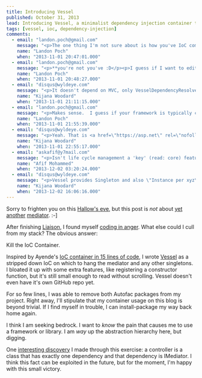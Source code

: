 ```yaml
---
title: Introducing Vessel
published: October 31, 2013
lead: Introducing Vessel, a minimalist dependency injection container that challenges traditional IoC patterns with a simpler, more focused approach to object composition.
tags: [vessel, ioc, dependency-injection]
comments:
  - email: "landon.poch@gmail.com"
    message: "<p>The one thing I'm not sure about is how you've IoC component depends on MVC.  If I wanted to use this in a console app or a WPF project I'd have to create a reference to MVC for the IDependencyResolver interface.</p>"
    name: "Landon Poch"
    when: "2013-11-01 20:47:01.000"
  - email: "landon.poch@gmail.com"
    message: "<p>**you're not you've :D</p><p>I guess if I want to edit my previous posts I shouldn't be posting as a guest.</p>"
    name: "Landon Poch"
    when: "2013-11-01 20:48:27.000"
  - email: "disqus@wyldeye.com"
    message: "<p>It doesn't depend on MVC, only VesselDependencyResolver does: <a href=\"https://github.com/kijanawoodard/Blog/blob/0109d6256b59e23478338ca42960737bd1a98ffc/src/Blog.Web/Infrastructure/Vessel.cs#L81\" rel=\"nofollow\">https://github.com/kijanawooda...</a></p><p>And that only exists to connect Vessel to MVC. The rest you can take use wherever.</p><p>If this was in nuget, VesselDependencyResolver would be in a separate package named Vessel.Mvc. As is, don't copy paste that class. :-]</p>"
    name: "Kijana Woodard"
    when: "2013-11-01 21:11:15.000"
  - email: "landon.poch@gmail.com"
    message: "<p>Makes sense.  I guess if your framework is typically constructing a top level object (like a controller or an SVC file or whatever) you have to wire in your container somehow.</p>"
    name: "Landon Poch"
    when: "2013-11-01 21:55:39.000"
  - email: "disqus@wyldeye.com"
    message: "<p>Yeah. That is <a href=\"https://asp.net\" rel=\"nofollow\">asp.net</a> MVC's way to wire in your container: IDependencyResolver.</p><p>They actually have quite a few hooks into the pipeline, but for most folks, you pick your IoC and use it's IDependencyResolver implementation. This is AutoFac's version I was using: <a href=\"https://github.com/kijanawoodard/Blog/blob/785daa908deaa6caa0074974b6a25085f5efd9f0/src/Blog.Web/Initialization/AutofacConfig.cs#L26\" rel=\"nofollow\">https://github.com/kijanawooda...</a></p>"
    name: "Kijana Woodard"
    when: "2013-11-01 22:55:17.000"
  - email: "askafif@y7mail.com"
    message: "<p>Isn't life cycle management a 'key' (read: core) feature of an IoC container? And that leads to dependency life cycle management. I look at it as a smell when an application uses an IoC container but delegates no object life cycle and dependency life cycle management to the container.</p>"
    name: "Afif Mohammed"
    when: "2013-12-02 03:20:24.000"
  - email: "disqus@wyldeye.com"
    message: "<p>Vessel provides Singleton and also \"Instance per xyz\" via the Func registration. Whether the instance is \"per request\" is determined by usage. This is inline with other IoC containers that have separate nuget packages to do per request. <a href=\"https://code.google.com/p/autofac/wiki/MvcIntegration\" rel=\"nofollow\">https://code.google.com/p/auto...</a>. That makes sense because \"per request\" means something different in a web app vs a standard console app vs a wpf app.</p><p>Using Vessel with Liaison, \"requests\" are always funneled to one call within the mediator, so resolving once and using several times in the mediation works as \"per request\".</p>"
    name: "Kijana Woodard"
    when: "2013-12-02 16:06:16.000"
---
```

Sorry to frighten you on this [Hallow's eve][hallow], but this post is _not_ about [yet][shortbus] [another][nimbus] [mediator][liaison post]. :-]

After finishing [Liaison], I found myself [coding in anger]. What else could I cull from my stack? The obvious answer:

Kill the IoC Container.

Inspired by Ayende's [IoC container in 15 lines of code], I wrote [Vessel][vessel source] as a stripped down IoC on which to hang the mediator and any other singletons.  I bloated it up with some extra features, like registering a constructor function, but it's still small enough to read without scrolling. Vessel doesn't even have it's own GitHub repo yet.

For so few lines, I was able to remove both Autofac packages from my project. Right away, I'll stipulate that my container usage on this blog is beyond trivial. If I find myself in trouble, I can install-package my way back home again.

I think I am seeking bedrock. I want to _know_ the pain that causes me to use a framework or library. I am _way_ up the abstraction hierarchy here, but digging.

One [interesting discovery][vessel controller registration] I made through this exercise: a controller is a class that has exactly one dependency and that dependency is IMediator. I think this fact can be exploited in the future, but for the moment, I'm happy with this small victory.

[hallow]: https://en.wikipedia.org/wiki/Halloween
[shortbus]: https://github.com/mhinze/ShortBus
[nimbus]: /introducing-nimbus
[liaison post]: /introducing-liaison
[Liaison]: https://github.com/kijanawoodard/Liaison
[coding in anger]: https://programmers.stackexchange.com/a/98103
[IoC container in 15 lines of code]: https://ayende.com/blog/2886/building-an-ioc-container-in-15-lines-of-code
[vessel source]: https://github.com/kijanawoodard/Blog/blob/b67089168f218140eb3a06da1571ed94b593e377/src/Blog.Web/Infrastructure/Vessel.cs#L20
[vessel controller registration]: https://github.com/kijanawoodard/Blog/blob/b67089168f218140eb3a06da1571ed94b593e377/src/Blog.Web/Initialization/VesselConfig.cs#L29

